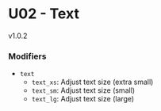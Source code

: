 # U02 - Text
v1.0.2

### Modifiers
* `text`
    * `text_xs`: Adjust text size (extra small)
    * `text_sm`: Adjust text size (small)
    * `text_lg`: Adjust text size (large)
